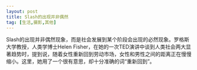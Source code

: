 ```yaml
---
layout: post
title: Slash的出现并非偶然
tag: [生活,摄影,其他]
---
```



Slash的出现并非偶然现象，而是社会发展到某个阶段会出现的必然现象。罗格斯大学教授，人类学博士Helen Fisher，在她的一次TED演讲中谈到人类社会两大显著趋势时，提到说，随着女性重新回到劳动市场，女性和男性之间的距离正在慢慢缩小。这里，她用了一个很有意思，却十分准确的词“重新回到”。
